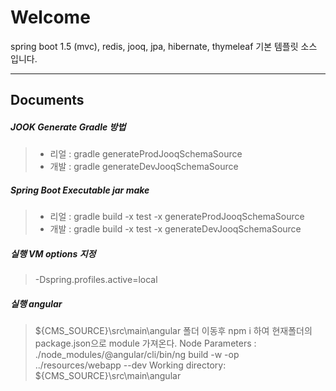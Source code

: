 Welcome
===================


spring boot 1.5 (mvc), redis, jooq, jpa, hibernate, thymeleaf
기본 템플릿 소스 입니다.

----------


Documents
-------------




##### JOOK Generate Gradle 방법

> - 리얼 : gradle generateProdJooqSchemaSource
> - 개발 : gradle generateDevJooqSchemaSource

##### Spring Boot Executable jar make

> - 리얼 : gradle build -x test -x generateProdJooqSchemaSource
> - 개발 : gradle build -x test -x generateDevJooqSchemaSource


##### 실행 VM options 지정
> -Dspring.profiles.active=local


##### 실행 angular
> ${CMS_SOURCE}\src\main\angular 폴더 이동후   npm i 하여 현재폴더의 package.json으로 module 가져온다.
> Node Parameters : ./node_modules/@angular/cli/bin/ng build -w -op ../resources/webapp --dev
> Working directory: ${CMS_SOURCE}\src\main\angular